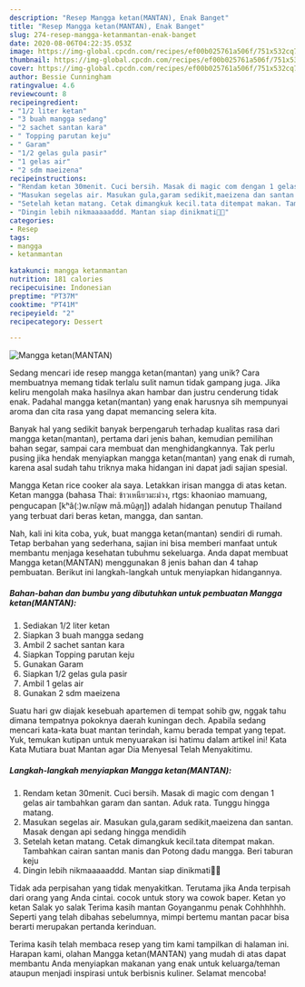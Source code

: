 ```yaml
---
description: "Resep Mangga ketan(MANTAN), Enak Banget"
title: "Resep Mangga ketan(MANTAN), Enak Banget"
slug: 274-resep-mangga-ketanmantan-enak-banget
date: 2020-08-06T04:22:35.053Z
image: https://img-global.cpcdn.com/recipes/ef00b025761a506f/751x532cq70/mangga-ketanmantan-foto-resep-utama.jpg
thumbnail: https://img-global.cpcdn.com/recipes/ef00b025761a506f/751x532cq70/mangga-ketanmantan-foto-resep-utama.jpg
cover: https://img-global.cpcdn.com/recipes/ef00b025761a506f/751x532cq70/mangga-ketanmantan-foto-resep-utama.jpg
author: Bessie Cunningham
ratingvalue: 4.6
reviewcount: 8
recipeingredient:
- "1/2 liter ketan"
- "3 buah mangga sedang"
- "2 sachet santan kara"
- " Topping parutan keju"
- " Garam"
- "1/2 gelas gula pasir"
- "1 gelas air"
- "2 sdm maeizena"
recipeinstructions:
- "Rendam ketan 30menit. Cuci bersih. Masak di magic com dengan 1 gelas air tambahkan garam dan santan. Aduk rata. Tunggu hingga matang."
- "Masukan segelas air. Masukan gula,garam sedikit,maeizena dan santan. Masak dengan api sedang hingga mendidih"
- "Setelah ketan matang. Cetak dimangkuk kecil.tata ditempat makan. Tambahkan cairan santan manis dan Potong dadu mangga. Beri taburan keju"
- "Dingin lebih nikmaaaaaddd. Mantan siap dinikmati🤤🥰"
categories:
- Resep
tags:
- mangga
- ketanmantan

katakunci: mangga ketanmantan 
nutrition: 181 calories
recipecuisine: Indonesian
preptime: "PT37M"
cooktime: "PT41M"
recipeyield: "2"
recipecategory: Dessert

---
```



![Mangga ketan(MANTAN)](https://img-global.cpcdn.com/recipes/ef00b025761a506f/751x532cq70/mangga-ketanmantan-foto-resep-utama.jpg)

Sedang mencari ide resep mangga ketan(mantan) yang unik? Cara membuatnya memang tidak terlalu sulit namun tidak gampang juga. Jika keliru mengolah maka hasilnya akan hambar dan justru cenderung tidak enak. Padahal mangga ketan(mantan) yang enak harusnya sih mempunyai aroma dan cita rasa yang dapat memancing selera kita.

Banyak hal yang sedikit banyak berpengaruh terhadap kualitas rasa dari mangga ketan(mantan), pertama dari jenis bahan, kemudian pemilihan bahan segar, sampai cara membuat dan menghidangkannya. Tak perlu pusing jika hendak menyiapkan mangga ketan(mantan) yang enak di rumah, karena asal sudah tahu triknya maka hidangan ini dapat jadi sajian spesial.

Mangga Ketan rice cooker ala saya. Letakkan irisan mangga di atas ketan. Ketan mangga (bahasa Thai: ข้าวเหนียวมะม่วง, rtgs: khaoniao mamuang, pengucapan [kʰâ(ː)w.nǐa̯w mā.mûa̯ŋ]) adalah hidangan penutup Thailand yang terbuat dari beras ketan, mangga, dan santan.


Nah, kali ini kita coba, yuk, buat mangga ketan(mantan) sendiri di rumah. Tetap berbahan yang sederhana, sajian ini bisa memberi manfaat untuk membantu menjaga kesehatan tubuhmu sekeluarga. Anda dapat membuat Mangga ketan(MANTAN) menggunakan 8 jenis bahan dan 4 tahap pembuatan. Berikut ini langkah-langkah untuk menyiapkan hidangannya.

<!--inarticleads1-->

##### Bahan-bahan dan bumbu yang dibutuhkan untuk pembuatan Mangga ketan(MANTAN):

1. Sediakan 1/2 liter ketan
1. Siapkan 3 buah mangga sedang
1. Ambil 2 sachet santan kara
1. Siapkan  Topping parutan keju
1. Gunakan  Garam
1. Siapkan 1/2 gelas gula pasir
1. Ambil 1 gelas air
1. Gunakan 2 sdm maeizena


Suatu hari gw diajak kesebuah apartemen di tempat sohib gw, nggak tahu dimana tempatnya pokoknya daerah kuningan dech. Apabila sedang mencari kata-kata buat mantan terindah, kamu berada tempat yang tepat. Yuk, temukan kutipan untuk menyuarakan isi hatimu dalam artikel ini! Kata Kata Mutiara buat Mantan agar Dia Menyesal Telah Menyakitimu. 

<!--inarticleads2-->

##### Langkah-langkah menyiapkan Mangga ketan(MANTAN):

1. Rendam ketan 30menit. Cuci bersih. Masak di magic com dengan 1 gelas air tambahkan garam dan santan. Aduk rata. Tunggu hingga matang.
1. Masukan segelas air. Masukan gula,garam sedikit,maeizena dan santan. Masak dengan api sedang hingga mendidih
1. Setelah ketan matang. Cetak dimangkuk kecil.tata ditempat makan. Tambahkan cairan santan manis dan Potong dadu mangga. Beri taburan keju
1. Dingin lebih nikmaaaaaddd. Mantan siap dinikmati🤤🥰


Tidak ada perpisahan yang tidak menyakitkan. Terutama jika Anda terpisah dari orang yang Anda cintai. cocok untuk story wa cowok baper. Ketan yo ketan Salak yo salak Terima kasih mantan Goyanganmu penak Cohhhhhh. Seperti yang telah dibahas sebelumnya, mimpi bertemu mantan pacar bisa berarti merupakan pertanda kerinduan. 

Terima kasih telah membaca resep yang tim kami tampilkan di halaman ini. Harapan kami, olahan Mangga ketan(MANTAN) yang mudah di atas dapat membantu Anda menyiapkan makanan yang enak untuk keluarga/teman ataupun menjadi inspirasi untuk berbisnis kuliner. Selamat mencoba!
